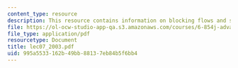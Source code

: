 ```yaml
---
content_type: resource
description: This resource contains information on blocking flows and scaling algorithms.
file: https://ol-ocw-studio-app-qa.s3.amazonaws.com/courses/6-854j-advanced-algorithms-fall-2005/995a5533162b49bb88137eb84b5f6bb4_lec07_2003.pdf
file_type: application/pdf
resourcetype: Document
title: lec07_2003.pdf
uid: 995a5533-162b-49bb-8813-7eb84b5f6bb4
---
```

